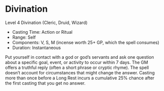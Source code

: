 # Divination
Level 4 Divination (Cleric, Druid, Wizard)

- Casting Time: Action or Ritual
- Range: Self
- Components: V, S, M (incense worth 25+ GP, which the spell consumes)
- Duration: Instantaneous

Put yourself in contact with a god or god’s servants and ask one question about a specific goal, event, or activity to occur within 7 days. The GM offers a truthful reply (often a short phrase or cryptic rhyme). The spell doesn’t account for circumstances that might change the answer. Casting more than once before a Long Rest incurs a cumulative 25% chance after the first casting that you get no answer.
